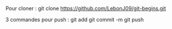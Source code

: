 Pour cloner :
git clone https://github.com/LebonJ09/git-begins.git

3 commandes pour push :
git add
git commit -m
git push
